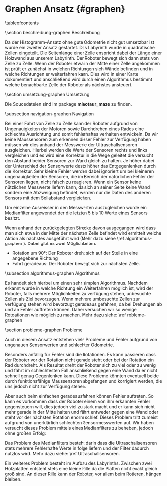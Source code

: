 Graphen Ansatz {#graphen}
===

\tableofcontents

\section beschreibung-graphen Beschreibung

Da der Histogramm-Ansatz ohne gute Odometrie nicht gut umsetzbar ist wurde ein zweiter Ansatz gestartet. 
Das Labyrinth wurde in quadratische Zellen eingeteilt. Die Seitenlänge einer Zelle enspricht dabei
der Länge einer Holzwand aus unserem Labyrinth. Der Roboter bewegt sich dann stets von Zelle zu Zelle.
Wenn der Roboter etwa in der Mitte einer Zelle angekommen ist prüft er zunächst in welchen Richtungen 
sich Wände befinden und in welche Richtungen er weiterfahren kann. Dies wird in einer Karte dokumentiert 
und anschließend wird durch einen Algorithmus bestimmt welche benachbarte Zelle der Roboter als nächstes 
ansteuert.

\section umsetzung-graphen Umsetzung

Die Soucedateien sind im package __minotaur_maze__ zu finden.

\subsection navigation-graphen Navigation

Bei einer Fahrt von Zelle zu Zelle kann der Roboter aufgrund von Ungenauigkeiten der Motoren sowie Durchdrehen eines Rades eine schlechte Ausrichtung und somit fehlerhaftes verhalten entwickeln.
Da wir keine Maussensoren zum erkennen dieser Fehler zur Verfügung haben müssen wir dies anhand der Messwerte der Ultraschallsensoren ausgleichen. Hierbei werden die Werte der Sensoren rechts und 
links vergleichen und es wird eine Korrektur in die Wege geleitet die versucht den Abstand beider Sensoren zur Wand gleich zu halten. 
Je höher dabei der Unterschied der Sensorwerte desto höher das Entgegenlenken durch die Korrektur. 
Sehr kleine Fehler werden dabei ignoriert um bei kleineren ungenauigkeiten der Sensoren, die im Bereich der natürlichen Fehler der Sensoren liegen, nicht falsch zu reagieren.
Wenn ein Sensor keine nützlichen Messwerte liefern kann, da sich an seiner Seite keine Wand sondern eine Abzweigung befindet, werden nur die Daten des anderen Sensors mit dem Sollabstand vergleichen. 

Um einzelne Ausreisser in den Messwerten auszugleichen wurde ein Medianfilter angewendet der die letzten 5 bis 10 Werte eines Sensors besitzt.

Wenn anhand der zurückgelegten Strecke davon ausgegangen wird dass man sich etwa in der Mitte der nächsten Zelle befindet wird ermittelt welche 
Aktion als nächstes ausgeführt wird (Mehr dazu siehe \ref algorithmus-graphen ). Dabei gibt es zwei Möglichkeiten: 

* Rotation um 90°: Der Roboter dreht sich auf der Stelle in eine angegebene Richtung
* Fahrt geradeaus: Der Roboter bewegt sich zur nächsten Zelle.


\subsection algorithmus-graphen Algorithmus

Es handelt sich hierbei um einen sehr simplen Algorithmus. Nachdem erkannt wurde in welche Richtung ein Weiterfahren möglich ist, wird der Roboter, 
falls mehrere Möglichkeiten zu verfügung stehen, unbesuchte Zellen als Ziel bevorzugen. Wenn mehrere umbesuchte Zellen zur verfügung stehen wird bevorzugt geradeaus gefahren, 
da bei Drehungen ab und an Fehler auftreten können. Daher versuchen wir so wenige Rotoationen wie möglich zu machen. Mehr dazu siehe: \ref robleme-graphen

\section probleme-graphen Probleme

Auch in diesem Ansatz entstehen viele Probleme und Fehler aufgrund von ungenauen Sensorwerten und schlechter Odometrie.

Besonders anfällig für Fehler sind die Rotationen. Es kann passieren dass der Roboter vor der Rotation nicht gerade steht oder bei der Rotation ein Rad durchdreht. 
Als Resultat dreht der Roboter sich zu viel oder zu wenig und fährt im schlechtesten Fall anschließend gegen eine Wand da er nicht schnell genug Gegenlenken kann. 
Diese Probleme könnten eventuell beide durch funktionsfähige Maussensoren abgefangen und korrigiert werden, die uns jedoch nicht zur Verfügung stehen.

Aber auch beim einfachen geradeausfahren können Fehler auftreten. So kann es vorkommen dass der Roboter einem von ihm erkannten Fehler gegensteuern will, 
dies jedoch viel zu stark macht und er kann sich nicht mehr gerade in der Mitte halten und fährt entweder gegen eine Wand oder steht vor der nächsten Rotation enorm schief.
Dieses Problem tritt zumeist aufgrund von unerklärlich schlechten Sensormesswerten auf. 
Wir haben versucht dieses Problem mittels eines Medianfilters zu beheben, jedoch ohne großen Erfolg:

Das Problem des Medianfilters besteht darin dass die Ultraschallsensoren stets mehrere Fehlerhafte Werte in folge liefern und der Filter dadurch nutzlos wird. 
Mehr dazu siehe: \ref Ultraschallsensoren.

Ein weiteres Problem besteht im Aufbau des Labyrinths. Zwischen zwei Holzplatten entsteht stets eine kleine Rille da die Platten nicht exakt gleich groß sind. 
An dieser Rille kann der Roboter, vor allem beim Rotieren, hängen bleiben.
